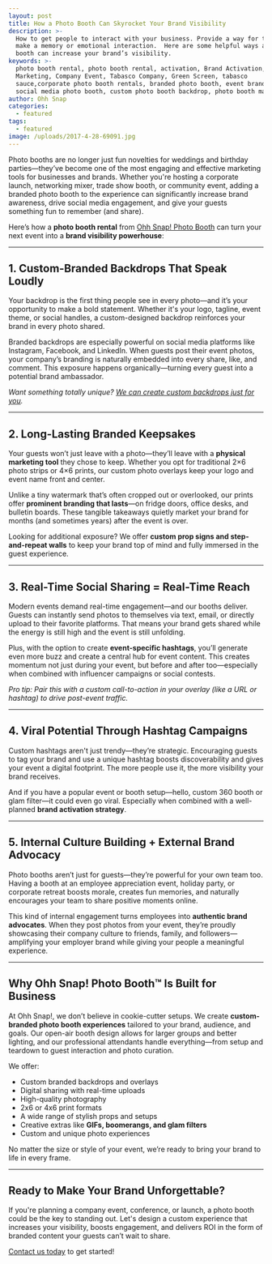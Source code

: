```yaml
---
layout: post
title: How a Photo Booth Can Skyrocket Your Brand Visibility
description: >-
  How to get people to interact with your business. Provide a way for them to
  make a memory or emotional interaction.  Here are some helpful ways a photo
  booth can increase your brand’s visibility.
keywords: >-
  photo booth rental, photo booth rental, activation, Brand Activation,
  Marketing, Company Event, Tabasco Company, Green Screen, tabasco
  sauce,corporate photo booth rentals, branded photo booth, event branding,
  social media photo booth, custom photo booth backdrop, photo booth marketing.
author: Ohh Snap
categories:
  - featured
tags:
  - featured
image: /uploads/2017-4-28-69091.jpg
---
```

Photo booths are no longer just fun novelties for weddings and birthday parties—they’ve become one of the most engaging and effective marketing tools for businesses and brands. Whether you're hosting a corporate launch, networking mixer, trade show booth, or community event, adding a branded photo booth to the experience can significantly increase brand awareness, drive social media engagement, and give your guests something fun to remember (and share).

Here’s how a **photo booth rental** from [Ohh Snap! Photo Booth](https://ohhsnapbooth.com) can turn your next event into a **brand visibility powerhouse**:

---

## 1\. Custom-Branded Backdrops That Speak Loudly

Your backdrop is the first thing people see in every photo—and it’s your opportunity to make a bold statement. Whether it's your logo, tagline, event theme, or social handles, a custom-designed backdrop reinforces your brand in every photo shared.

Branded backdrops are especially powerful on social media platforms like Instagram, Facebook, and LinkedIn. When guests post their event photos, your company’s branding is naturally embedded into every share, like, and comment. This exposure happens organically—turning every guest into a potential brand ambassador.

*Want something totally unique?* [*We can create custom backdrops just for you*](/lafayette-backdrop-rentals "Backdrop Rentals for better Marketing")*.*

---

## 2\. Long-Lasting Branded Keepsakes

Your guests won’t just leave with a photo—they’ll leave with a **physical marketing tool** they chose to keep. Whether you opt for traditional 2×6 photo strips or 4×6 prints, our custom photo overlays keep your logo and event name front and center.

Unlike a tiny watermark that’s often cropped out or overlooked, our prints offer **prominent branding that lasts**—on fridge doors, office desks, and bulletin boards. These tangible takeaways quietly market your brand for months (and sometimes years) after the event is over.

Looking for additional exposure? We offer **custom prop signs and step-and-repeat walls** to keep your brand top of mind and fully immersed in the guest experience.

---

## 3\. Real-Time Social Sharing = Real-Time Reach

Modern events demand real-time engagement—and our booths deliver. Guests can instantly send photos to themselves via text, email, or directly upload to their favorite platforms. That means your brand gets shared while the energy is still high and the event is still unfolding.

Plus, with the option to create **event-specific hashtags**, you’ll generate even more buzz and create a central hub for event content. This creates momentum not just during your event, but before and after too—especially when combined with influencer campaigns or social contests.

*Pro tip: Pair this with a custom call-to-action in your overlay (like a URL or hashtag) to drive post-event traffic.*

---

## 4\. Viral Potential Through Hashtag Campaigns

Custom hashtags aren't just trendy—they’re strategic. Encouraging guests to tag your brand and use a unique hashtag boosts discoverability and gives your event a digital footprint. The more people use it, the more visibility your brand receives.

And if you have a popular event or booth setup—hello, custom 360 booth or glam filter—it could even go viral. Especially when combined with a well-planned **brand activation strategy**.

---

## 5\. Internal Culture Building + External Brand Advocacy

Photo booths aren’t just for guests—they’re powerful for your own team too. Having a booth at an employee appreciation event, holiday party, or corporate retreat boosts morale, creates fun memories, and naturally encourages your team to share positive moments online.

This kind of internal engagement turns employees into **authentic brand advocates**. When they post photos from your event, they’re proudly showcasing their company culture to friends, family, and followers—amplifying your employer brand while giving your people a meaningful experience.

---

## Why Ohh Snap! Photo Booth™ Is Built for Business

At Ohh Snap!, we don’t believe in cookie-cutter setups. We create **custom-branded photo booth experiences** tailored to your brand, audience, and goals. Our open-air booth design allows for larger groups and better lighting, and our professional attendants handle everything—from setup and teardown to guest interaction and photo curation.

We offer:

* Custom branded backdrops and overlays
* Digital sharing with real-time uploads
* High-quality photography
* 2x6 or 4x6 print formats
* A wide range of stylish props and setups
* Creative extras like **GIFs, boomerangs, and glam filters**
* Custom and unique photo experiences

No matter the size or style of your event, we’re ready to bring your brand to life in every frame.

---

## Ready to Make Your Brand Unforgettable?

If you're planning a company event, conference, or launch, a photo booth could be the key to standing out. Let's design a custom experience that increases your visibility, boosts engagement, and delivers ROI in the form of branded content your guests can’t wait to share.

[Contact us today](/contact-ohh-snap-photobooth "Contact your local marketing agency") to get started!